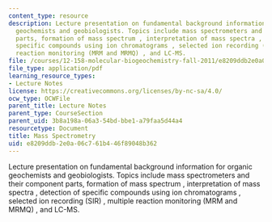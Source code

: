 ```yaml
---
content_type: resource
description: Lecture presentation on fundamental background information for organic
  geochemists and geobiologists. Topics include mass spectrometers and their component
  parts, formation of mass spectrum , interpretation of mass spectra , detection of
  specific compounds using ion chromatograms , selected ion recording (SIR) , multiple
  reaction monitoring (MRM and MRMQ) , and LC-MS.
file: /courses/12-158-molecular-biogeochemistry-fall-2011/e8209ddb2e0a06c761b446f89048b362_MIT12_158F11_lec1.pdf
file_type: application/pdf
learning_resource_types:
- Lecture Notes
license: https://creativecommons.org/licenses/by-nc-sa/4.0/
ocw_type: OCWFile
parent_title: Lecture Notes
parent_type: CourseSection
parent_uid: 3b8a198a-06a3-54bd-bbe1-a79faa5d44a4
resourcetype: Document
title: Mass Spectrometry
uid: e8209ddb-2e0a-06c7-61b4-46f89048b362
---
```

Lecture presentation on fundamental background information for organic geochemists and geobiologists. Topics include mass spectrometers and their component parts, formation of mass spectrum , interpretation of mass spectra , detection of specific compounds using ion chromatograms , selected ion recording (SIR) , multiple reaction monitoring (MRM and MRMQ) , and LC-MS.